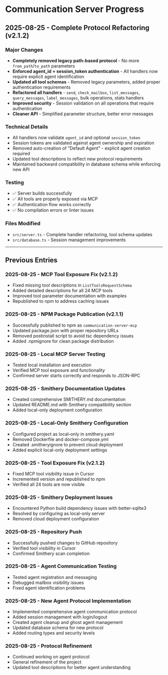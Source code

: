 # Communication Server Progress

## 2025-08-25 - Complete Protocol Refactoring (v2.1.2)

### Major Changes
- **Completely removed legacy path-based protocol** - No more `from_path`/`to_path` parameters
- **Enforced agent_id + session_token authentication** - All handlers now require explicit agent identification
- **Updated all tool schemas** - Removed legacy parameters, added proper authentication requirements
- **Refactored all handlers** - `send`, `check_mailbox`, `list_messages`, `query_messages`, `label_messages`, bulk operations, stats handlers
- **Improved security** - Session validation on all operations that require authentication
- **Cleaner API** - Simplified parameter structure, better error messages

### Technical Details
- All handlers now validate `agent_id` and optional `session_token`
- Session tokens are validated against agent ownership and expiration
- Removed auto-creation of "Default Agent" - explicit agent creation required
- Updated tool descriptions to reflect new protocol requirements
- Maintained backward compatibility in database schema while enforcing new API

### Testing
- ✅ Server builds successfully
- ✅ All tools are properly exposed via MCP
- ✅ Authentication flow works correctly
- ✅ No compilation errors or linter issues

### Files Modified
- `src/server.ts` - Complete handler refactoring, tool schema updates
- `src/database.ts` - Session management improvements

---

## Previous Entries

### 2025-08-25 - MCP Tool Exposure Fix (v2.1.2)
- Fixed missing tool descriptions in `ListToolsRequestSchema`
- Added detailed descriptions for all 24 MCP tools
- Improved tool parameter documentation with examples
- Republished to npm to address caching issues

### 2025-08-25 - NPM Package Publication (v2.1.1)
- Successfully published to npm as `communication-server-mcp`
- Updated package.json with proper repository URLs
- Removed postinstall script to avoid tsc dependency issues
- Added .npmignore for clean package distribution

### 2025-08-25 - Local MCP Server Testing
- Tested local installation and execution
- Verified MCP tool exposure and functionality
- Confirmed server starts correctly and responds to JSON-RPC

### 2025-08-25 - Smithery Documentation Updates
- Created comprehensive SMITHERY.md documentation
- Updated README.md with Smithery compatibility section
- Added local-only deployment configuration

### 2025-08-25 - Local-Only Smithery Configuration
- Configured project as local-only in smithery.yaml
- Removed Dockerfile and docker-compose.yml
- Created .smitheryignore to prevent cloud deployment
- Added explicit local-only deployment settings

### 2025-08-25 - Tool Exposure Fix (v2.1.2)
- Fixed MCP tool visibility issue in Cursor
- Incremented version and republished to npm
- Verified all 24 tools are now visible

### 2025-08-25 - Smithery Deployment Issues
- Encountered Python build dependency issues with better-sqlite3
- Resolved by configuring as local-only server
- Removed cloud deployment configuration

### 2025-08-25 - Repository Push
- Successfully pushed changes to GitHub repository
- Verified tool visibility in Cursor
- Confirmed Smithery scan completion

### 2025-08-25 - Agent Communication Testing
- Tested agent registration and messaging
- Debugged mailbox visibility issues
- Fixed agent identification problems

### 2025-08-25 - New Agent Protocol Implementation
- Implemented comprehensive agent communication protocol
- Added session management with login/logout
- Created agent cleanup and ghost agent management
- Updated database schema for new protocol
- Added routing types and security levels

### 2025-08-25 - Protocol Refinement
- Continued working on agent protocol
- General refinement of the project
- Updated tool descriptions for better agent understanding
